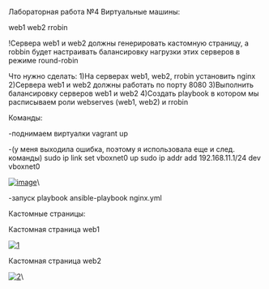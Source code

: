 Лабораторная работа №4
Виртуальные машины:

web1
web2
rrobin

!Сервера web1 и web2 должны генерировать кастомную страницу, а robbin будет настраивать балансировку нагрузки этих серверов в режиме round-robin

Что нужно сделать:
1)На серверах web1, web2, rrobin установить nginx
2)Сервера web1 и web2 должны работать по порту 8080
3)Выполнить балансировку серверов web1 и web2
4)Создать playbook в котором мы расписываем роли webserves (web1, web2) и rrobin

Команды:

-поднимаем виртуалки
vagrant up

-(у меня выходила ошибка, поэтому я использовала еще и след. команды)
sudo ip link set vboxnet0 up
sudo ip addr add 192.168.11.1/24 dev vboxnet0

<a href="https://ibb.co/4gYS0XS"><img src="https://i.ibb.co/h1ZdT4d/image.png" alt="image" border="0"></a>\

-запуск playbook
ansible-playbook nginx.yml

Кастомные страницы:

Кастомная страница web1

<a href="https://ibb.co/YhqDY8j"><img src="https://i.ibb.co/zZ08jbf/1.png" alt="1" border="0"></a>

Кастомная страница web2

<a href="https://ibb.co/rx5Q3f0"><img src="ttps://i.ibb.co/c62ywX3/2.png" alt="2" border="0"></a>\